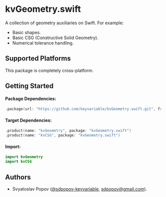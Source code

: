 # kvGeometry.swift

A collection of geometry auxiliaries on Swift. For example:

- Basic shapes.
- Basic CSG (Constructive Solid Geometry).
- Numerical tolerance handling.


## Supported Platforms

This package is completely cross-platform.


## Getting Started

#### Package Dependencies:
```swift
.package(url: "https://github.com/keyvariable/kvGeometry.swift.git", from: "0.2.0")
```
#### Target Dependencies:
```swift
.product(name: "kvGeometry", package: "kvGeometry.swift")
.product(name: "kvCSG", package: "kvGeometry.swift")
```
#### Import:
```swift
import kvGeometry
import kvCSG
```


## Authors

- Svyatoslav Popov ([@sdpopov-keyvariable](https://github.com/sdpopov-keyvariable), [sdpopov@gmail.com](mailto:sdpopov@gmail.com)).
